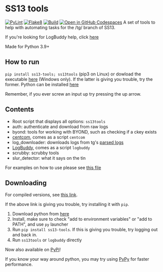 # SS13 tools

[![PyLint](https://github.com/RigglePrime/SS13-tools/actions/workflows/pylint.yml/badge.svg)](https://github.com/RigglePrime/SS13-tools/actions/workflows/pylint.yml)
[![Flake8](https://github.com/RigglePrime/SS13-tools/actions/workflows/flake8-lint.yml/badge.svg)](https://github.com/RigglePrime/SS13-tools/actions/workflows/flake8-lint.yml)
[![Build](https://github.com/RigglePrime/SS13-tools/actions/workflows/publish.yml/badge.svg)](https://github.com/RigglePrime/SS13-tools/actions/workflows/publish.yml)
[![Open in GitHub Codespaces](https://github.com/codespaces/badge.svg)](https://codespaces.new/Lorwp/SS13-tools/tree/devcontainer)
A set of tools to help with automating tasks for the /tg/ branch of SS13.

If you're looking for LogBuddy help, click [here](./ss13_tools/log_buddy/README.md)

Made for Python 3.9+

## How to run

`pip install ss13-tools; ss13tools` (pip3 on Linux) or dowload the executable [here](https://github.com/RigglePrime/SS13-tools/releases/latest) (Windows only).
If the latter is giving you trouble, try the former. Python can be installed [here](https://www.python.org/downloads/)

Remember, if you ever screw an input up try pressing the up arrow.

## Contents

- Root script that displays all options: `ss13tools`
- auth: authenticate and download from raw logs
- byond: tools for working with BYOND, such as checking if a ckey exists
- [centcom](https://centcom.melonmesa.com/), comes as a script `centcom`
- log_downloader: downloads logs from tg's [parsed logs](https://tgstation13.org/parsed-logs)
- [LogBuddy](./ss13_tools/log_buddy/README.md), comes as a script `logbuddy`
- scrubby: scrubby tools
- slur_detector: what it says on the tin

For examples on how to use please see [this file](ss13_tools/menu.py)

## Downloading

For compiled versions, see [this link](https://github.com/RigglePrime/admin-tools/releases).

If the above link is giving you trouble, try installing it with `pip`.

1. Download python from [here](https://www.python.org/downloads/)
2. Install, make sure to check "add to environment variables" or "add to PATH", and use `py` launcher
3. Run `pip install ss13-tools`. If this is giving you trouble, try logging out and back in.
4. Run `ss13tools` or `logbuddy` directly

Now also available on [PyPi](https://pypi.org/project/ss13-tools/)!

If you know your way around python, you may try using [PyPy](https://www.pypy.org/) for faster performance.
